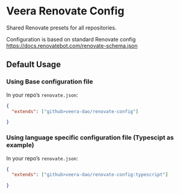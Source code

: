 # Veera Renovate Config

Shared Renovate presets for all repositories.

Configuration is based on standard Renovate config
https://docs.renovatebot.com/renovate-schema.json

## Default Usage

### Using Base configuration file
In your repo’s `renovate.json`:

```json
{
  "extends": ["github>veera-dao/renovate-config"]

}
```

### Using language specific configuration file (Typescipt as example)
In your repo’s `renovate.json`:

```json
{
  "extends": ["github>veera-dao/renovate-config:typescript"]

}
